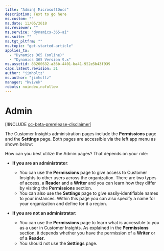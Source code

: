 ```yaml
---
title: "Admin| MicrosoftDocs"
description: Text to go here
ms.custom: ""
ms.date: 11/05/2018
ms.reviewer: ""
ms.service: "dynamics-365-ai"
ms.suite: ""
ms.tgt_pltfrm: ""
ms.topic: "get-started-article"
applies_to: 
  - "Dynamics 365 (online)"
  - "Dynamics 365 Version 9.x"
ms.assetid: 83200632-a36b-4401-ba41-952e5b43f939
caps.latest.revision: 31
author: "jimholtz"
ms.author: "jimholtz"
manager: "kvivek"
robots: noindex,nofollow
---
```

# Admin

[!INCLUDE [cc-beta-prerelease-disclaimer](../includes/cc-beta-prerelease-disclaimer.md)]

The Customer Insights administration pages include the **Permissions** page and the **Settings** page. Both pages are accessible via the left app menu as shown below:

How can you best utilize the Admin pages? That depends on your role:
- **If you are an administrator**:
    - You can use the **Permissions** page to give access to Customer Insights to other users across the organization. There are two types of access, a **Reader** and a **Writer** and you can learn how they differ by visiting the **Permissions** section. 
    - You can also use the **Settings** page to give easily-identifiable names to your instances. Within this page you can also specify a name for your organization and define for it a region. 

- **If you are not an administrator**:
    - You can use the **Permissions** page to learn what is accessible to you as a user in Customer Insights. As explained in the **Permissions** section, it depends whether you have the permission of a **Writer** or of a **Reader**.
    - You should not use the **Settings** page.
